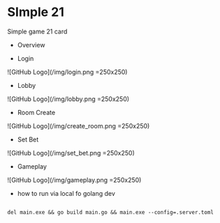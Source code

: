 # SImple 21

Simple game 21 card

* Overview

- Login

![GitHub Logo](/img/login.png =250x250)



- Lobby

![GitHub Logo](/img/lobby.png =250x250)



- Room Create

![GitHub Logo](/img/create_room.png =250x250)



- Set Bet

![GitHub Logo](/img/set_bet.png =250x250)



- Gameplay

![GitHub Logo](/img/gameplay.png =250x250)



* how to run via local fo golang dev

```

del main.exe && go build main.go && main.exe --config=.server.toml

```